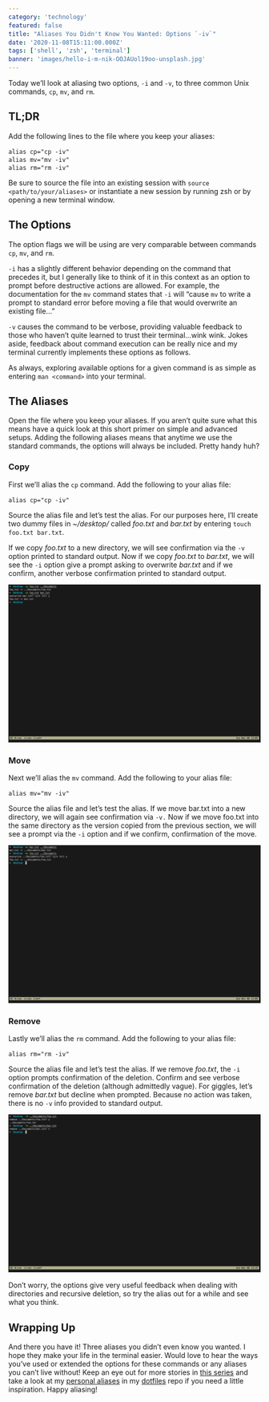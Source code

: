 ```yaml
---
category: 'technology'
featured: false
title: "Aliases You Didn't Know You Wanted: Options `-iv`"
date: '2020-11-08T15:11:00.000Z'
tags: ['shell', 'zsh', 'terminal']
banner: 'images/hello-i-m-nik-OOJAUol19oo-unsplash.jpg'
---
```


Today we’ll look at aliasing two options, `-i` and `-v`, to three common Unix commands, `cp`, `mv`, and `rm`.

## TL;DR

Add the following lines to the file where you keep your aliases:

```shell
alias cp="cp -iv"
alias mv="mv -iv"
alias rm="rm -iv"
```

Be sure to source the file into an existing session with `source <path/to/your/aliases>` or instantiate a new session by running zsh or by opening a new terminal window.

## The Options

The option flags we will be using are very comparable between commands `cp`, `mv`, and `rm`.

`-i` has a slightly different behavior depending on the command that precedes it, but I generally like to think of it in this context as an option to prompt before destructive actions are allowed. For example, the documentation for the `mv` command states that `-i` will “cause `mv` to write a prompt to standard error before moving a file that would overwrite an existing file…”

`-v` causes the command to be verbose, providing valuable feedback to those who haven’t quite learned to trust their terminal…wink wink. Jokes aside, feedback about command execution can be really nice and my terminal currently implements these options as follows.

As always, exploring available options for a given command is as simple as entering `man <command>` into your terminal.

## The Aliases

Open the file where you keep your aliases. If you aren’t quite sure what this means have a quick look at this short primer on simple and advanced setups. Adding the following aliases means that anytime we use the standard commands, the options will always be included. Pretty handy huh?

### Copy

First we’ll alias the `cp` command. Add the following to your alias file:

```shell
alias cp="cp -iv"
```

Source the alias file and let’s test the alias. For our purposes here, I’ll create two dummy files in _~/desktop/_ called _foo.txt_ and _bar.txt_ by entering `touch foo.txt bar.txt`.

If we copy _foo.txt_ to a new directory, we will see confirmation via the `-v` option printed to standard output. Now if we copy _foo.txt_ to _bar.txt_, we will see the `-i` option give a prompt asking to overwrite _bar.txt_ and if we confirm, another verbose confirmation printed to standard output.

![cp-screenshot](./images/copy.png '`cp` with aliased options always prompts prior to destructive actions and gives verbose feedback')

### Move

Next we’ll alias the `mv` command. Add the following to your alias file:

```shell
alias mv="mv -iv"
```

Source the alias file and let’s test the alias. If we move bar.txt into a new directory, we will again see confirmation via `-v.` Now if we move foo.txt into the same directory as the version copied from the previous section, we will see a prompt via the `-i` option and if we confirm, confirmation of the move.

![mv-screenshot](./images/move.png '`mv` with aliased options always prompts prior to destructive actions and gives verbose feedback')

### Remove

Lastly we’ll alias the `rm` command. Add the following to your alias file:

```shell
alias rm="rm -iv"
```

Source the alias file and let’s test the alias. If we remove _foo.txt_, the `-i` option prompts confirmation of the deletion. Confirm and see verbose confirmation of the deletion (although admittedly vague). For giggles, let’s remove _bar.txt_ but decline when prompted. Because no action was taken, there is no `-v` info provided to standard output.

![rm-screenshot](./images/remove.png '`rm` with aliased options always prompts prior to destructive actions and gives verbose feedback')

Don’t worry, the options give very useful feedback when dealing with directories and recursive deletion, so try the alias out for a while and see what you think.

## Wrapping Up

And there you have it! Three aliases you didn’t even know you wanted. I hope they make your life in the terminal easier. Would love to hear the ways you’ve used or extended the options for these commands or any aliases you can’t live without! Keep an eye out for more stories in [this series](/tags/alias/1) and take a look at my [personal aliases](https://github.com/ryantoddgarza/dotfiles/blob/master/.zsh/aliases.zsh) in my [dotfiles](https://github.com/ryantoddgarza/dotfiles) repo if you need a little inspiration. Happy aliasing!
